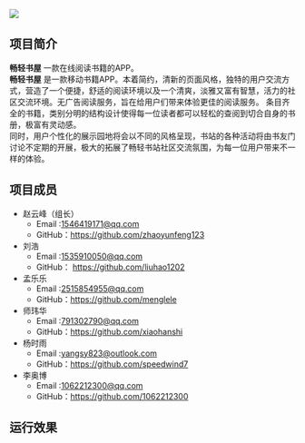 <img src="https://github.com/edu2act/project-training-2015/blob/master/image/logo.png?raw=true"></br>

## 项目简介
**畅轻书屋** 一款在线阅读书籍的APP。</br>
**畅轻书屋** 是一款移动书籍APP。本着简约，清新的页面风格，独特的用户交流方式，营造了一个便捷，舒适的阅读环境以及一个清爽，淡雅又富有智慧，活力的社区交流环境。无广告阅读服务，旨在给用户们带来体验更佳的阅读服务。
条目齐全的书籍，类别分明的结构设计使得每一位读者都可以轻松的查阅到切合自身的书册，极富有灵动感。</br>
同时，用户个性化的展示园地将会以不同的风格呈现，书站的各种活动将由书友门讨论不定期的开展，极大的拓展了畅轻书站社区交流氛围，为每一位用户带来不一样的体验。


## 项目成员
* 赵云峰（组长）
    * Email :1546419171@qq.com
    * GitHub：https://github.com/zhaoyunfeng123
* 刘浩
    * Email :1535910050@qq.com
    * GitHub： https://github.com/liuhao1202  
* 孟乐乐
    * Email :2515854955@qq.com
    * GitHub：https://github.com/menglele
* 师玮华
    * Email :791302790@qq.com
    * GitHub：https://github.com/xiaohanshi
* 杨时雨
    * Email :yangsy823@outlook.com
    * GitHub：https://github.com/speedwind7
* 李奥博
    * Email :1062212300@qq.com
    * GitHub：https://github.com/1062212300
## 运行效果
